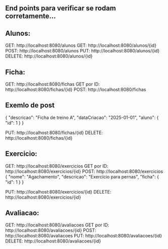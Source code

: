 ## End points para verificar se rodam corretamente...

## Alunos:
GET: http://localhost:8080/alunos
GET: http://localhost:8080/alunos/{id}
POST: http://localhost:8080/alunos
PUT: http://localhost:8080/alunos/{id}
DELETE: http://localhost:8080/alunos/{id}

## Ficha:
GET: http://localhost:8080/fichas
GET por ID: http://localhost:8080/fichas/{id}
POST: http://localhost:8080/fichas
## Exemlo de post
{
"descricao": "Ficha de treino A",
"dataCriacao": "2025-01-01",
"aluno": { "id": 1 }
}

PUT: http://localhost:8080/fichas/{id}
DELETE: http://localhost:8080/fichas/{id}

## Exercicio:
GET: http://localhost:8080/exercicios
GET por ID: http://localhost:8080/exercicios/{id}
POST: http://localhost:8080/exercicios
{
"nome": "Agachamento",
"descricao": "Exercício para pernas",
"ficha": { "id": 1 }
}

PUT: http://localhost:8080/exercicios/{id}
DELETE: http://localhost:8080/exercicios/{id}

## Avaliacao:
GET: http://localhost:8080/avaliacoes
GET por ID: http://localhost:8080/avaliacoes/{id}
POST: http://localhost:8080/avaliacoes
PUT: http://localhost:8080/avaliacoes/{id}
DELETE: http://localhost:8080/avaliacoes/{id}
